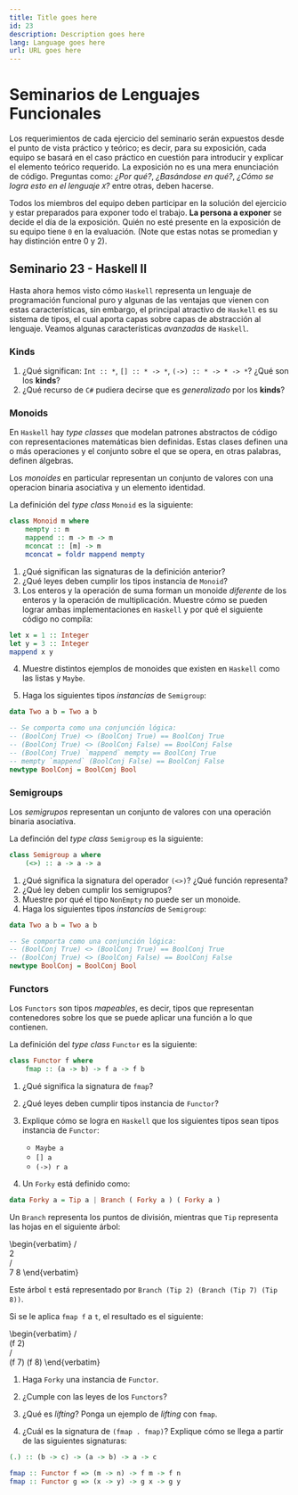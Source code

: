 ```yaml
---
title: Title goes here
id: 23
description: Description goes here
lang: Language goes here
url: URL goes here
---
```


# Seminarios de Lenguajes Funcionales

Los requerimientos de cada ejercicio del seminario serán expuestos
desde el punto de vista práctico y teórico; es decir, para su
exposición, cada equipo se basará en el caso práctico en cuestión para
introducir y explicar el elemento teórico requerido. La exposición no
es una mera enunciación de código. Preguntas como: _¿Por qué?_,
_¿Basándose en qué?_, _¿Cómo se logra esto en el lenguaje `X`?_ entre
otras, deben hacerse.

Todos los miembros del equipo deben participar en la solución del
ejercicio y estar preparados para exponer todo el trabajo. **La persona
a exponer** se decide el día de la exposición. Quién no esté presente
en la exposición de su equipo tiene `0` en la evaluación. (Note que
estas notas se promedian y hay distinción entre 0 y 2).

## Seminario 23 - Haskell II

Hasta ahora hemos visto cómo `Haskell` representa un lenguaje
de programación funcional puro y algunas de las ventajas que vienen
con estas características, sin embargo, el principal atractivo
de `Haskell` es su sistema de tipos, el cual aporta capas sobre capas
de abstracción al lenguaje. Veamos algunas características *avanzadas* de `Haskell`.

### Kinds

1. ¿Qué significan: `Int :: *`, `[] :: * -> *`, `(->) :: * -> * -> *`?
¿Qué son los **kinds**?
2. ¿Qué recurso de `C#` pudiera decirse que es *generalizado* por los
**kinds**?

### Monoids

En `Haskell` hay *type classes* que modelan patrones abstractos de código
con representaciones matemáticas bien definidas. Estas clases 
definen una o más operaciones y el conjunto sobre el que se opera,
en otras palabras, definen álgebras.

Los *monoides* en particular representan un conjunto de valores
con una operacion binaria asociativa y un elemento identidad.

La definición del *type class* `Monoid` es la siguiente:

```haskell
class Monoid m where
    mempty :: m
    mappend :: m -> m -> m
    mconcat :: [m] -> m
    mconcat = foldr mappend mempty
```

1. ¿Qué significan las signaturas de la definición anterior?
2. ¿Qué leyes deben cumplir los tipos instancia de `Monoid`?
3. Los enteros y la operación de suma forman un monoide *diferente*
de los enteros y la operación de multiplicación. Muestre cómo
se pueden lograr ambas implementaciones en `Haskell` y por qué
el siguiente código no compila:

```haskell
let x = 1 :: Integer
let y = 3 :: Integer
mappend x y
```

4. Muestre distintos ejemplos de monoides que existen en `Haskell`
como las listas y `Maybe`.

5. Haga los siguientes tipos *instancias* de `Semigroup`:

```haskell
data Two a b = Two a b

-- Se comporta como una conjunción lógica:
-- (BoolConj True) <> (BoolConj True) == BoolConj True
-- (BoolConj True) <> (BoolConj False) == BoolConj False
-- (BoolConj True) `mappend` mempty == BoolConj True
-- mempty `mappend` (BoolConj False) == BoolConj False
newtype BoolConj = BoolConj Bool
```


### Semigroups

Los *semigrupos* representan un conjunto de valores con una operación
binaria asociativa.

La definción del *type class* `Semigroup` es la siguiente:

```haskell
class Semigroup a where
    (<>) :: a -> a -> a
```

1. ¿Qué significa la signatura del operador `(<>)`? ¿Qué función representa?
2. ¿Qué ley deben cumplir los semigrupos?
3. Muestre por qué el tipo `NonEmpty` no puede ser un monoide.
4. Haga los siguientes tipos *instancias* de `Semigroup`:

```haskell
data Two a b = Two a b

-- Se comporta como una conjunción lógica:
-- (BoolConj True) <> (BoolConj True) == BoolConj True
-- (BoolConj True) <> (BoolConj False) == BoolConj False
newtype BoolConj = BoolConj Bool
```


### Functors

Los `Functors` son tipos *mapeables*, es decir, tipos que representan contenedores sobre los que se puede aplicar una función
a lo que contienen.

La definición del *type class* `Functor` es la siguiente:

```haskell
class Functor f where
    fmap :: (a -> b) -> f a -> f b
```

1. ¿Qué significa la signatura de `fmap`?
2. ¿Qué leyes deben cumplir tipos instancia de `Functor`?
3. Explique cómo se logra en `Haskell` que los siguientes
tipos sean tipos instancia de `Functor`:

    * `Maybe a`
    * `[] a`
    * `(->) r a`

4. Un `Forky` está definido como:

```haskell
data Forky a = Tip a | Branch ( Forky a ) ( Forky a )
```

Un `Branch` representa los puntos de división, mientras que `Tip`
representa las hojas en el siguiente árbol:

\begin{verbatim}
                                    /\
                                   2  \
                                      /\
                                     7  8
\end{verbatim}

Este árbol `t` está representado por `Branch (Tip 2) (Branch (Tip 7) (Tip 8))`.

Si se le aplica `fmap f` a `t`, el resultado es el siguiente: 

\begin{verbatim}
                                    /\
                                (f 2) \
                                      /\
                                  (f 7) (f 8)
\end{verbatim}


1. Haga `Forky` una instancia de `Functor`.
2. ¿Cumple con las leyes de los `Functors`?

5. ¿Qué es *lifting*? Ponga un ejemplo de *lifting* con `fmap`.
6. ¿Cuál es la signatura de `(fmap . fmap)`? Explique cómo se llega
a partir de las siguientes signaturas:

```haskell
(.) :: (b -> c) -> (a -> b) -> a -> c

fmap :: Functor f => (m -> n) -> f m -> f n
fmap :: Functor g => (x -> y) -> g x -> g y
```

